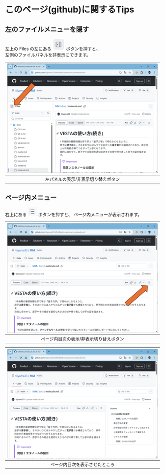 # このページ(github)に関するTips

## 左のファイルメニューを隠す
左上の Files の左にある <img src="/img/files-button.png"> ボタンを押すと、  
左側のファイルパネルを非表示にできます。

|<img title="bond" src="/img/github-files.png" alt="" width="500" />|
|:---:|
|左パネルの表示/非表示切り替えボタン|

## ページ内メニュー
右上にある <img src="/img/outline-button.png"> ボタンを押すと、
ページ内メニューが表示されます。

|<img title="bond" src="/img/github-outline.png" alt="" width="500" />|
|:---:|
|ページ内目次の表示/非表示切り替えボタン|

|<img title="bond" src="/img/github-menu.png" alt="" width="500" />|
|:---:|
|ページ内目次を表示させたところ|
